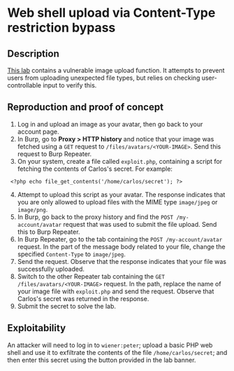 # Web shell upload via Content-Type restriction bypass

## Description

[This lab](https://portswigger.net/web-security/file-upload/lab-file-upload-web-shell-upload-via-content-type-restriction-bypass) contains a vulnerable image upload function. It attempts to prevent users from uploading unexpected file types, but relies on checking user-controllable input to verify this. 

## Reproduction and proof of concept

1. Log in and upload an image as your avatar, then go back to your account page. 
2. In Burp, go to **Proxy > HTTP history** and notice that your image was fetched using a ``GET`` request to ``/files/avatars/<YOUR-IMAGE>``. Send this request to Burp Repeater. 
3. On your system, create a file called ``exploit.php``, containing a script for fetching the contents of Carlos's secret. For example:

```text
 <?php echo file_get_contents('/home/carlos/secret'); ?> 
```

4. Attempt to upload this script as your avatar. The response indicates that you are only allowed to upload files with the MIME type ``image/jpeg`` or ``image/png``.
5. In Burp, go back to the proxy history and find the ``POST /my-account/avatar`` request that was used to submit the file upload. Send this to Burp Repeater. 
6. In Burp Repeater, go to the tab containing the ``POST /my-account/avatar`` request. In the part of the message body related to your file, change the specified ``Content-Type`` to ``image/jpeg``.
7. Send the request. Observe that the response indicates that your file was successfully uploaded.
8. Switch to the other Repeater tab containing the ``GET /files/avatars/<YOUR-IMAGE>`` request. In the path, replace the name of your image file with ``exploit.php`` and send the request. Observe that Carlos's secret was returned in the response. 
9. Submit the secret to solve the lab.

## Exploitability

An attacker will need to log in to `wiener:peter`; upload a basic PHP web shell and use it to exfiltrate the contents of the file `/home/carlos/secret`; and then enter this secret using the button provided in the lab banner. 
